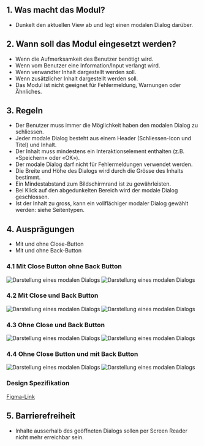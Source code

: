 ## 1. Was macht das Modul?
*   Dunkelt den aktuellen View ab und legt einen modalen Dialog darüber.

## 2. Wann soll das Modul eingesetzt werden?
*   Wenn die Aufmerksamkeit des Benutzer benötigt wird.
*   Wenn vom Benutzer eine Information/Input verlangt wird.
*   Wenn verwandter Inhalt dargestellt werden soll.
*   Wenn zusätzlicher Inhalt dargestellt werden soll.
*   Das Modul ist nicht geeignet für Fehlermeldung, Warnungen oder Ähnliches.

## 3. Regeln
*   Der Benutzer muss immer die Möglichkeit haben den modalen Dialog zu schliessen.
*   Jeder modale Dialog besteht aus einem Header (Schliessen-Icon und Titel) und Inhalt.
*   Der Inhalt muss mindestens ein Interaktionselement enthalten (z.B. «Speichern» oder «OK»).
*   Der modale Dialog darf nicht für Fehlermeldungen verwendet werden.
*   Die Breite und Höhe des Dialogs wird durch die Grösse des Inhalts bestimmt.
*   Ein Mindestabstand zum Bildschirmrand ist zu gewährleisten.
*   Bei Klick auf den abgedunkelten Bereich wird der modale Dialog geschlossen.
*   Ist der Inhalt zu gross, kann ein vollflächiger modaler Dialog gewählt werden: siehe Seitentypen.

## 4. Ausprägungen
*   Mit und ohne Close-Button
*   Mit und ohne Back-Button

<label class="switch" style="display:none"><input type="checkbox"><span class="slider round"></span></label>

### 4.1 Mit Close Button ohne Back Button
![Darstellung eines modalen Dialogs](https://raw.githubusercontent.com/sbb-design-systems/design-system-mobile-documentation/doku-update/documentation/modal-view/images/modal-default-light.png 'class: image light')
![Darstellung eines modalen Dialogs](https://raw.githubusercontent.com/sbb-design-systems/design-system-mobile-documentation/doku-update/documentation/modal-view/images/modal-default-dark.png 'class: image dark hide')

### 4.2 Mit Close und Back Button
![Darstellung eines modalen Dialogs](https://raw.githubusercontent.com/sbb-design-systems/design-system-mobile-documentation/doku-update/documentation/modal-view/images/modal-back-light.png 'class: image light')
![Darstellung eines modalen Dialogs](https://raw.githubusercontent.com/sbb-design-systems/design-system-mobile-documentation/doku-update/documentation/modal-view/images/modal-back-dark.png 'class: image dark hide')

### 4.3 Ohne Close und Back Button
![Darstellung eines modalen Dialogs](https://raw.githubusercontent.com/sbb-design-systems/design-system-mobile-documentation/doku-update/documentation/modal-view/images/modal-without-close-button-light.png 'class: image light')
![Darstellung eines modalen Dialogs](https://raw.githubusercontent.com/sbb-design-systems/design-system-mobile-documentation/doku-update/documentation/modal-view/images/modal-without-close-button-dark.png 'class: image dark hide')

### 4.4 Ohne Close Button und mit Back Button
![Darstellung eines modalen Dialogs](https://raw.githubusercontent.com/sbb-design-systems/design-system-mobile-documentation/doku-update/documentation/modal-view/images/modal-without-close-button-back-light.png 'class: image light')
![Darstellung eines modalen Dialogs](https://raw.githubusercontent.com/sbb-design-systems/design-system-mobile-documentation/doku-update/documentation/modal-view/images/modal-without-close-button-back-dark.png 'class: image dark hide')

### Design Spezifikation
[Figma-Link](https://www.figma.com/file/WOtLIam1xwrqcgnAITsEhV/Design-System-Mobile?node-id=25%3A8074)

## 5. Barrierefreiheit
*   Inhalte ausserhalb des geöffneten Dialogs sollen per Screen Reader nicht mehr erreichbar sein.